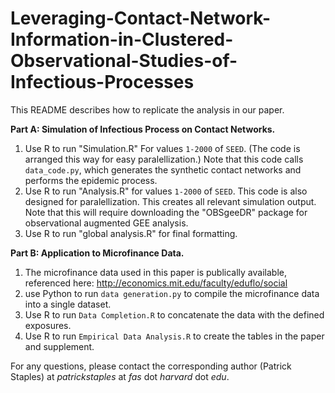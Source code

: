 # Leveraging-Contact-Network-Information-in-Clustered-Observational-Studies-of-Infectious-Processes

This README describes how to replicate the analysis in our paper.

**Part A: Simulation of Infectious Process on Contact Networks.**

   1. Use R to run "Simulation.R" For values `1-2000` of `SEED`.  (The code is arranged this way for easy paralellization.)
        Note that this code calls `data_code.py`, which generates the synthetic contact networks and performs the epidemic process.       
   2. Use R to run "Analysis.R" for  values `1-2000` of `SEED`.  This code is also designed for paralellization.  This creates all relevant simulation output.
        Note that this will require downloading the "OBSgeeDR" package for observational augmented GEE analysis.        
   3. Use R to run "global analysis.R" for final formatting.

**Part B: Application to Microfinance Data.**

   1. The microfinance data used in this paper is publically available, referenced here:  http://economics.mit.edu/faculty/eduflo/social
   2. use Python to run `data generation.py` to compile the microfinance data into a single dataset.   
   3. Use R to run `Data Completion.R` to concatenate the data with the defined exposures.   
   4. Use R to run `Empirical Data Analysis.R` to create the tables in the paper and supplement.

For any questions, please contact the corresponding author (Patrick Staples) at *patrickstaples* at *fas* dot *harvard* dot *edu*.
